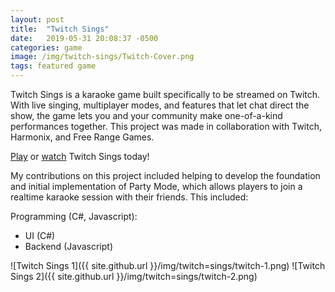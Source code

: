 ```yaml
---
layout: post
title:  "Twitch Sings"
date:   2019-05-31 20:08:37 -0500
categories: game
image: /img/twitch-sings/Twitch-Cover.png
tags: featured game
---
```

Twitch Sings is a karaoke game built specifically to be streamed on Twitch. With live singing, multiplayer modes, and features that let chat direct the show, the game lets you and your community make one-of-a-kind performances together. This project was made in collaboration with Twitch, Harmonix, and Free Range Games.

[Play](https://www.twitch.tv/sings/en-gb/download/) or [watch](https://www.twitch.tv/directory/game/Twitch%20Sings) Twitch Sings today!

My contributions on this project included helping to develop the foundation and initial implementation of Party Mode, which allows players to join a realtime karaoke session with their friends. This included:

Programming (C#, Javascript):
* UI (C#)
* Backend (Javascript)

![Twitch Sings 1]({{ site.github.url }}/img/twitch=sings/twitch-1.png)
![Twitch Sings 2]({{ site.github.url }}/img/twitch=sings/twitch-2.png)
